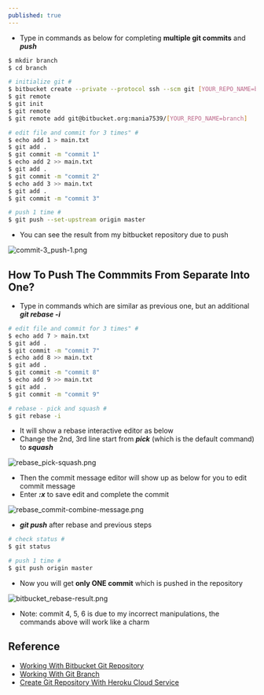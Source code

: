 ```yaml
---
published: true
---
```

* Type in commands as below for completing **multiple git commits** and **_push_**

```bash	
$ mkdir branch
$ cd branch

# initialize git #
$ bitbucket create --private --protocol ssh --scm git [YOUR_REPO_NAME=branch]
$ git remote
$ git init
$ git remote
$ git remote add git@bitbucket.org:mania7539/[YOUR_REPO_NAME=branch]

# edit file and commit for 3 times" #
$ echo add 1 > main.txt
$ git add .
$ git commit -m "commit 1"
$ echo add 2 >> main.txt
$ git add .
$ git commit -m "commit 2"
$ echo add 3 >> main.txt
$ git add .
$ git commit -m "commit 3"

# push 1 time #
$ git push --set-upstream origin master
```

* You can see the result from my bitbucket repository due to push

![commit-3_push-1.png]({{site.url}}{{site.baseurl}}/images/commit-3_push-1.png)



## How To Push The Commmits From Separate Into One?


* Type in commands which are similar as previous one, but an additional **_git rebase -i_**


```bash
# edit file and commit for 3 times" #
$ echo add 7 > main.txt
$ git add .
$ git commit -m "commit 7"
$ echo add 8 >> main.txt
$ git add .
$ git commit -m "commit 8"
$ echo add 9 >> main.txt
$ git add .
$ git commit -m "commit 9"

# rebase - pick and squash #
$ git rebase -i
```

* It will show a rebase interactive editor as below
* Change the 2nd, 3rd line start from **_pick_** (which is the default command) to **_squash_**

![rebase_pick-squash.png]({{site.url}}{{site.baseurl}}/images/rebase_pick-squash.png)


* Then the commit message editor will show up as below for you to edit commit message
* Enter **_:x_** to save edit and complete the commit

![rebase_commit-combine-message.png]({{site.url}}{{site.baseurl}}/images/rebase_commit-combine-message.png)


* **_git push_** after rebase and previous steps

```bash	
# check status #
$ git status

# push 1 time #
$ git push origin master
```

* Now you will get **only ONE commit** which is pushed in the repository

![bitbucket_rebase-result.png]({{site.url}}{{site.baseurl}}/images/bitbucket_rebase-result.png)


* Note: commit 4, 5, 6 is due to my incorrect manipulations, the commands above will work like a charm


## Reference
* [Working With Bitbucket Git Repository]({{site.url}}{{site.baseurl}}/working-with-bitbucket-git-repository.html)
* [Working With Git Branch]({{site.url}}{{site.baseurl}}/working-with-git-branch.html)
* [Create Git Repository With Heroku Cloud Service]({{site.url}}{{site.baseurl}}/create-git-repository-with-heroku-cloud-service.html)
